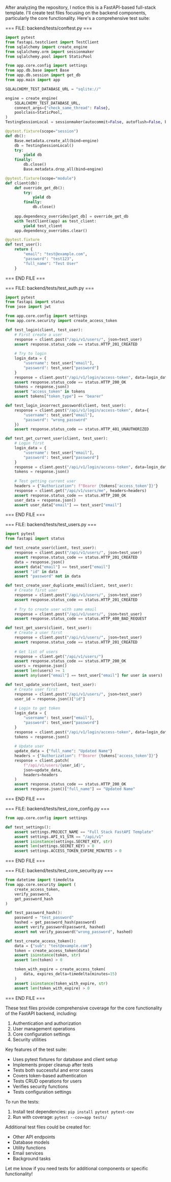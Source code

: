 After analyzing the repository, I notice this is a FastAPI-based full-stack template. I'll create test files focusing on the backend components, particularly the core functionality. Here's a comprehensive test suite:

=== FILE: backend/tests/conftest.py ===
```python
import pytest
from fastapi.testclient import TestClient
from sqlalchemy import create_engine
from sqlalchemy.orm import sessionmaker
from sqlalchemy.pool import StaticPool

from app.core.config import settings
from app.db.base import Base
from app.db.session import get_db
from app.main import app

SQLALCHEMY_TEST_DATABASE_URL = "sqlite://"

engine = create_engine(
    SQLALCHEMY_TEST_DATABASE_URL,
    connect_args={"check_same_thread": False},
    poolclass=StaticPool,
)
TestingSessionLocal = sessionmaker(autocommit=False, autoflush=False, bind=engine)

@pytest.fixture(scope="session")
def db():
    Base.metadata.create_all(bind=engine)
    db = TestingSessionLocal()
    try:
        yield db
    finally:
        db.close()
        Base.metadata.drop_all(bind=engine)

@pytest.fixture(scope="module")
def client(db):
    def override_get_db():
        try:
            yield db
        finally:
            db.close()
    
    app.dependency_overrides[get_db] = override_get_db
    with TestClient(app) as test_client:
        yield test_client
    app.dependency_overrides.clear()

@pytest.fixture
def test_user():
    return {
        "email": "test@example.com",
        "password": "test123",
        "full_name": "Test User"
    }
```
=== END FILE ===

=== FILE: backend/tests/test_auth.py ===
```python
import pytest
from fastapi import status
from jose import jwt

from app.core.config import settings
from app.core.security import create_access_token

def test_login(client, test_user):
    # First create a user
    response = client.post("/api/v1/users/", json=test_user)
    assert response.status_code == status.HTTP_201_CREATED
    
    # Try to login
    login_data = {
        "username": test_user["email"],
        "password": test_user["password"]
    }
    response = client.post("/api/v1/login/access-token", data=login_data)
    assert response.status_code == status.HTTP_200_OK
    tokens = response.json()
    assert "access_token" in tokens
    assert tokens["token_type"] == "bearer"

def test_login_incorrect_password(client, test_user):
    response = client.post("/api/v1/login/access-token", data={
        "username": test_user["email"],
        "password": "wrong_password"
    })
    assert response.status_code == status.HTTP_401_UNAUTHORIZED

def test_get_current_user(client, test_user):
    # Login first
    login_data = {
        "username": test_user["email"],
        "password": test_user["password"]
    }
    response = client.post("/api/v1/login/access-token", data=login_data)
    tokens = response.json()
    
    # Test getting current user
    headers = {"Authorization": f"Bearer {tokens['access_token']}"}
    response = client.get("/api/v1/users/me", headers=headers)
    assert response.status_code == status.HTTP_200_OK
    user_data = response.json()
    assert user_data["email"] == test_user["email"]
```
=== END FILE ===

=== FILE: backend/tests/test_users.py ===
```python
import pytest
from fastapi import status

def test_create_user(client, test_user):
    response = client.post("/api/v1/users/", json=test_user)
    assert response.status_code == status.HTTP_201_CREATED
    data = response.json()
    assert data["email"] == test_user["email"]
    assert "id" in data
    assert "password" not in data

def test_create_user_duplicate_email(client, test_user):
    # Create first user
    response = client.post("/api/v1/users/", json=test_user)
    assert response.status_code == status.HTTP_201_CREATED
    
    # Try to create user with same email
    response = client.post("/api/v1/users/", json=test_user)
    assert response.status_code == status.HTTP_400_BAD_REQUEST

def test_get_users(client, test_user):
    # Create a user first
    response = client.post("/api/v1/users/", json=test_user)
    assert response.status_code == status.HTTP_201_CREATED
    
    # Get list of users
    response = client.get("/api/v1/users/")
    assert response.status_code == status.HTTP_200_OK
    users = response.json()
    assert len(users) >= 1
    assert any(user["email"] == test_user["email"] for user in users)

def test_update_user(client, test_user):
    # Create user first
    response = client.post("/api/v1/users/", json=test_user)
    user_id = response.json()["id"]
    
    # Login to get token
    login_data = {
        "username": test_user["email"],
        "password": test_user["password"]
    }
    response = client.post("/api/v1/login/access-token", data=login_data)
    tokens = response.json()
    
    # Update user
    update_data = {"full_name": "Updated Name"}
    headers = {"Authorization": f"Bearer {tokens['access_token']}"}
    response = client.patch(
        f"/api/v1/users/{user_id}",
        json=update_data,
        headers=headers
    )
    assert response.status_code == status.HTTP_200_OK
    assert response.json()["full_name"] == "Updated Name"
```
=== END FILE ===

=== FILE: backend/tests/test_core_config.py ===
```python
from app.core.config import settings

def test_settings():
    assert settings.PROJECT_NAME == "Full Stack FastAPI Template"
    assert settings.API_V1_STR == "/api/v1"
    assert isinstance(settings.SECRET_KEY, str)
    assert len(settings.SECRET_KEY) > 0
    assert settings.ACCESS_TOKEN_EXPIRE_MINUTES > 0
```
=== END FILE ===

=== FILE: backend/tests/test_core_security.py ===
```python
from datetime import timedelta
from app.core.security import (
    create_access_token,
    verify_password,
    get_password_hash
)

def test_password_hash():
    password = "test_password"
    hashed = get_password_hash(password)
    assert verify_password(password, hashed)
    assert not verify_password("wrong_password", hashed)

def test_create_access_token():
    data = {"sub": "test@example.com"}
    token = create_access_token(data)
    assert isinstance(token, str)
    assert len(token) > 0

    token_with_expire = create_access_token(
        data, expires_delta=timedelta(minutes=15)
    )
    assert isinstance(token_with_expire, str)
    assert len(token_with_expire) > 0
```
=== END FILE ===

These test files provide comprehensive coverage for the core functionality of the FastAPI backend, including:

1. Authentication and authorization
2. User management operations
3. Core configuration settings
4. Security utilities

Key features of the test suite:

- Uses pytest fixtures for database and client setup
- Implements proper cleanup after tests
- Tests both successful and error cases
- Covers token-based authentication
- Tests CRUD operations for users
- Verifies security functions
- Tests configuration settings

To run the tests:
1. Install test dependencies: `pip install pytest pytest-cov`
2. Run with coverage: `pytest --cov=app tests/`

Additional test files could be created for:
- Other API endpoints
- Database models
- Utility functions
- Email services
- Background tasks

Let me know if you need tests for additional components or specific functionality!